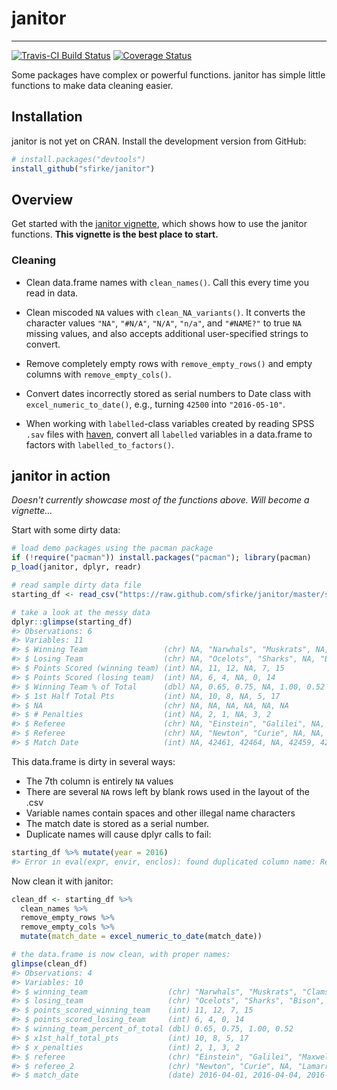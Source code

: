 <!-- README.md is generated from README.Rmd. Please edit that file -->
janitor
=======

------------------------------------------------------------------------

[![Travis-CI Build Status](https://travis-ci.org/sfirke/janitor.svg?branch=master)](https://travis-ci.org/sfirke/janitor) [![Coverage Status](https://img.shields.io/codecov/c/github/sfirke/janitor/master.svg)](https://codecov.io/github/sfirke/janitor?branch=master)

Some packages have complex or powerful functions. janitor has simple little functions to make data cleaning easier.

Installation
------------

janitor is not yet on CRAN. Install the development version from GitHub:

``` r
# install.packages("devtools")
install_github("sfirke/janitor")
```

Overview
--------

Get started with the [janitor vignette](http://rawgit.com/sfirke/janitor/master/vignettes/introduction.html), which shows how to use the janitor functions. **This vignette is the best place to start.**

### Cleaning

-   Clean data.frame names with `clean_names()`. Call this every time you read in data.

-   Clean miscoded `NA` values with `clean_NA_variants()`. It converts the character values `"NA"`, `"#N/A"`, `"N/A"`, `"n/a"`, and `"#NAME?"` to true `NA` missing values, and also accepts additional user-specified strings to convert.

-   Remove completely empty rows with `remove_empty_rows()` and empty columns with `remove_empty_cols()`.

-   Convert dates incorrectly stored as serial numbers to Date class with `excel_numeric_to_date()`, e.g., turning `42500` into `"2016-05-10"`.

-   When working with `labelled`-class variables created by reading SPSS `.sav` files with [haven](http://www.github.com/hadley/haven), convert all `labelled` variables in a data.frame to factors with `labelled_to_factors()`.

janitor in action
-----------------

*Doesn't currently showcase most of the functions above. Will become a vignette...*

Start with some dirty data:

``` r
# load demo packages using the pacman package
if (!require("pacman")) install.packages("pacman"); library(pacman)
p_load(janitor, dplyr, readr)

# read sample dirty data file
starting_df <- read_csv("https://raw.github.com/sfirke/janitor/master/sample/dirty.csv")

# take a look at the messy data
dplyr::glimpse(starting_df)
#> Observations: 6
#> Variables: 11
#> $ Winning Team                 (chr) NA, "Narwhals", "Muskrats", NA, "...
#> $ Losing Team                  (chr) NA, "Ocelots", "Sharks", NA, "Bis...
#> $ Points Scored (winning team) (int) NA, 11, 12, NA, 7, 15
#> $ Points Scored (losing team)  (int) NA, 6, 4, NA, 0, 14
#> $ Winning Team % of Total      (dbl) NA, 0.65, 0.75, NA, 1.00, 0.52
#> $ 1st Half Total Pts           (int) NA, 10, 8, NA, 5, 17
#> $ NA                           (chr) NA, NA, NA, NA, NA, NA
#> $ # Penalties                  (int) NA, 2, 1, NA, 3, 2
#> $ Referee                      (chr) NA, "Einstein", "Galilei", NA, "M...
#> $ Referee                      (chr) NA, "Newton", "Curie", NA, NA, "L...
#> $ Match Date                   (int) NA, 42461, 42464, NA, 42459, 42467
```

This data.frame is dirty in several ways:

-   The 7th column is entirely `NA` values
-   There are several `NA` rows left by blank rows used in the layout of the .csv
-   Variable names contain spaces and other illegal name characters
-   The match date is stored as a serial number.
-   Duplicate names will cause dplyr calls to fail:

``` r
starting_df %>% mutate(year = 2016)
#> Error in eval(expr, envir, enclos): found duplicated column name: Referee
```

Now clean it with janitor:

``` r
clean_df <- starting_df %>%
  clean_names %>%
  remove_empty_rows %>%
  remove_empty_cols %>%
  mutate(match_date = excel_numeric_to_date(match_date))

# the data.frame is now clean, with proper names:
glimpse(clean_df)
#> Observations: 4
#> Variables: 10
#> $ winning_team                  (chr) "Narwhals", "Muskrats", "Clams",...
#> $ losing_team                   (chr) "Ocelots", "Sharks", "Bison", "W...
#> $ points_scored_winning_team    (int) 11, 12, 7, 15
#> $ points_scored_losing_team     (int) 6, 4, 0, 14
#> $ winning_team_percent_of_total (dbl) 0.65, 0.75, 1.00, 0.52
#> $ x1st_half_total_pts           (int) 10, 8, 5, 17
#> $ x_penalties                   (int) 2, 1, 3, 2
#> $ referee                       (chr) "Einstein", "Galilei", "Maxwell"...
#> $ referee_2                     (chr) "Newton", "Curie", NA, "Lamarr"
#> $ match_date                    (date) 2016-04-01, 2016-04-04, 2016-03...
```

